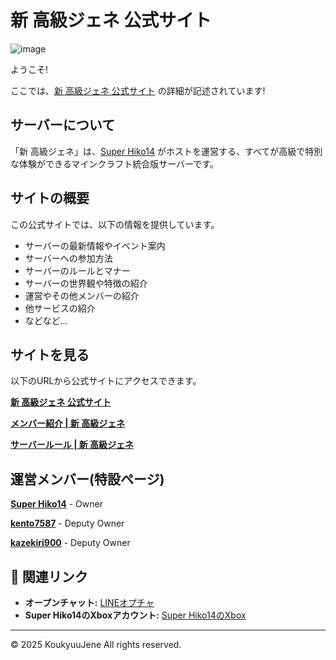 # 新 高級ジェネ 公式サイト

![image](https://kokyujene.github.io/ogp.webp)

ようこそ!

ここでは、[新 高級ジェネ 公式サイト](https://kokyujene.github.io/) の詳細が記述されています!

## サーバーについて

「新 高級ジェネ」は、[Super Hiko14](https://kokyujene.github.io/members/Super_Hiko14/) がホストを運営する、すべてが高級で特別な体験ができるマインクラフト統合版サーバーです。

## サイトの概要

この公式サイトでは、以下の情報を提供しています。
- サーバーの最新情報やイベント案内
- サーバーへの参加方法
- サーバーのルールとマナー
- サーバーの世界観や特徴の紹介
- 運営やその他メンバーの紹介
- 他サービスの紹介
- などなど...

## サイトを見る

以下のURLから公式サイトにアクセスできます。

**[新 高級ジェネ 公式サイト](https://kokyujene.github.io/)**

**[メンバー紹介 | 新 高級ジェネ](https://kokyujene.github.io/members/)**

**[サーバールール | 新 高級ジェネ](https://kokyujene.github.io/rule/)**

## 運営メンバー(特設ページ)

**[Super Hiko14](https://kokyujene.github.io/members/Super_Hiko14/)** - Owner

**[kento7587](https://kokyujene.github.io/members/kento7587/)** - Deputy Owner

**[kazekiri900](https://kokyujene.github.io/members/kazekiri900/)** - Deputy Owner

## 🔗 関連リンク

* **オープンチャット:** [LINEオプチャ](https://line.me/ti/g2/NUmh2HQ_JhLH9x7VNaR1XAYqIePaEeziz5HClw)
* **Super Hiko14のXboxアカウント:** [Super Hiko14のXbox](https://launch.minecraft.net/profile/Super%20Hiko14)

---

© 2025 KoukyuuJene All rights reserved.
